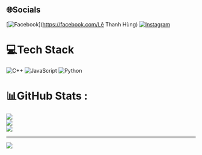 
## 🌐Socials
[![Facebook](https://img.shields.io/badge/Facebook-%231877F2.svg?logo=Facebook&logoColor=white)](https://facebook.com/Lê Thanh Hùng) [![Instagram](https://img.shields.io/badge/Instagram-%23E4405F.svg?logo=Instagram&logoColor=white)](https://instagram.com/Jenji_Henry) 

# 💻Tech Stack
![C++](https://img.shields.io/badge/c++-%2300599C.svg?style=for-the-badge&logo=c%2B%2B&logoColor=white) ![JavaScript](https://img.shields.io/badge/javascript-%23323330.svg?style=for-the-badge&logo=javascript&logoColor=%23F7DF1E) ![Python](https://img.shields.io/badge/python-3670A0?style=for-the-badge&logo=python&logoColor=ffdd54)
# 📊GitHub Stats :
![](https://github-readme-stats.vercel.app/api?username=JenjiHenry&theme=radical&hide_border=false&include_all_commits=false&count_private=false)<br/>
![](https://github-readme-streak-stats.herokuapp.com/?user=JenjiHenry&theme=radical&hide_border=false)<br/>
![](https://github-readme-stats.vercel.app/api/top-langs/?username=JenjiHenry&theme=radical&hide_border=false&include_all_commits=false&count_private=false&layout=compact)

----
[![](https://visitcount.itsvg.in/api?id=JenjiHenry&icon=8&color=0)](https://visitcount.itsvg.in)
